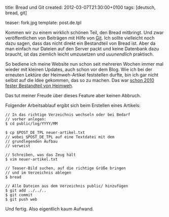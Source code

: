 title: Bread und Git
created: 2012-03-07T21:30:00+0100
tags: [deutsch, bread, git]

teaser: fork.jpg
template: post.de.tpl


Kommen wir zu einem wirklich schönen Teil, den Bread mitbringt. Und zwar
veröffentlichen von Beiträgen mit Hilfe von [Git][]. Ich sollte vielleicht noch
dazu sagen, dass das nicht direkt ein Bestandteil von Bread ist. Aber da man
einfach nur Dateien auf den Server packt und keine Datenbank dazu braucht, ist
das ziemlich leicht umzusetzen und _uuunendlich_ praktisch.

So bediene ich meine Website nun schon seit mehreren Wochen immer mal wieder mit
kleinen Updates, auch schon vor dem Blog. Wie ich bei der erneuten Lektüre der
Heimweh-Artikel feststellen durfte, bin ich gar nicht selbst auf die Idee
gekommen, das so zu machen.
Das war [schon 2010 fester Bestandteil von Heimweh][heimweh-git].

Das tut meiner Freude über dieses Feature aber keinen Abbruch.

Folgender Arbeitsablauf ergibt sich beim Erstellen eines Artikels:

    // In das richtige Verzeichnis wechseln oder bei Bedarf
    // vorher anlegen:
    $ cd public/log/YYYY/MM

    $ cp $POST_DE_TPL neuer-artikel.txt
    // wobei $POST_DE_TPL auf eine Textdatei mit dem
    // grundlegenden Aufbau
    // verweist

    // Schreiben, was das Zeug hält
    $ vim neuer-artikel.txt

    // Teaser-Bild suchen, auf die richtige Größe bringen
    // und im Verzeichnis ablegen
    $ bread

    // Alle Dateien aus dem Verzeichnis public/ hinzufügen
    $ git add ../../..
    $ git commit
    $ git push web

Und fertig. Also eigentlich kaum Aufwand.

[git]: http://git-scm.com/
[heimweh-git]: http://anmutunddemut.de/2010/05/23/heimweh-20-die-ziele.html#comment-7626
